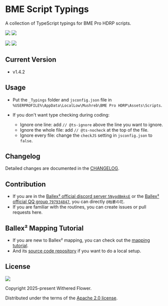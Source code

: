 # BME Script Typings

A collection of TypeScript typings for BME Pro HDRP scripts.

[![](https://img.shields.io/badge/Steam-Ballex%C2%B2:%20The%20Hanging%20Gardens-235?style=flat)](https://store.steampowered.com/app/1383570/)
[![](<https://img.shields.io/badge/Steam-Ballex%C2%B2%20--%20Map%20Editor%20(BME%20Pro)-235?style=flat>)](https://store.steampowered.com/app/1809190/)

[![](https://img.shields.io/badge/QQ%20Group-797934847-09f?style=flat)](https://qm.qq.com/q/2mIPnK8JIk)
[![](https://img.shields.io/badge/Discord-5NygdBmksE-56e?style=flat)](https://discord.gg/5NygdBmksE/)

## Current Version

-   v1.4.2

## Usage

-   Put the `_Typings` folder and `jsconfig.json` file in `%USERPROFILE%\AppData\LocalLow\Mushreb\BME Pro HDRP\Assets\Scripts`.

-   If you don't want type checking during coding:
    -   Ignore one line: add `// @ts-ignore` above the line you want to ignore.
    -   Ignore the whole file: add `// @ts-nocheck` at the top of the file.
    -   Ignore every file: change the `checkJS` setting in `jsconfig.json` to `false`.

## Changelog

Detailed changes are documented in the [CHANGELOG](https://github.com/Withered-Flower-0422/BST/blob/main/CHANGELOG.md).

## Contribution

-   If you are in the [Ballex² official discord server `5NygdBmksE`](https://discord.gg/5NygdBmksE/) or the [Ballex² official QQ group `797934847`](https://qm.qq.com/q/2mIPnK8JIk), you can directly `@枯萎の花`.
-   If you are familiar with the routines, you can create issues or pull requests here.

## Ballex² Mapping Tutorial

-   If you are new to Ballex² mapping, you can check out the [mapping tutorial](https://withered-flower-0422.github.io/BMT/).
-   And its [source code repository](https://github.com/Withered-Flower-0422/BMT) if you want to do a local setup.

## License

[![](https://img.shields.io/github/license/Withered-Flower-0422/BST)](https://github.com/Withered-Flower-0422/BST/blob/main/LICENSE)

Copyright 2025-present Withered Flower.

Distributed under the terms of the [Apache 2.0 license](https://github.com/Withered-Flower-0422/BST/blob/main/LICENSE).

